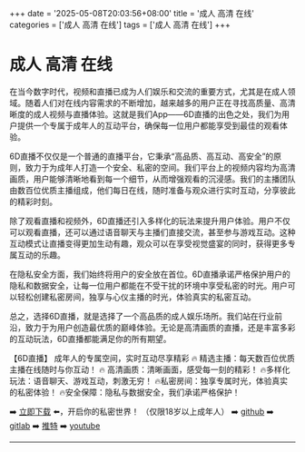 +++
date = '2025-05-08T20:03:56+08:00'
title = '成人 高清 在线'
categories = ['成人 高清 在线']
tags = ['成人 高清 在线']
+++

# 成人 高清 在线

在当今数字时代，视频和直播已成为人们娱乐和交流的重要方式，尤其是在成人领域。随着人们对在线内容需求的不断增加，越来越多的用户正在寻找高质量、高清晰度的成人视频与直播体验。这就是我们App——6D直播的出色之处，我们为用户提供一个专属于成年人的互动平台，确保每一位用户都能享受到最佳的观看体验。

6D直播不仅仅是一个普通的直播平台，它秉承“高品质、高互动、高安全”的原则，致力于为成年人打造一个安全、私密的空间。我们平台上的视频内容均为高清画质，用户能够清晰地看到每一个细节，从而增强观看的沉浸感。我们的主播团队由数百位优质主播组成，他们每日在线，随时准备与观众进行实时互动，分享彼此的精彩时刻。

除了观看直播和视频外，6D直播还引入多样化的玩法来提升用户体验。用户不仅可以观看直播，还可以通过语音聊天与主播们直接交流，甚至参与游戏互动。这种互动模式让直播变得更加生动有趣，观众可以在享受视觉盛宴的同时，获得更多专属互动的乐趣。

在隐私安全方面，我们始终将用户的安全放在首位。6D直播承诺严格保护用户的隐私和数据安全，让每一位用户都能在不受干扰的环境中享受私密的时光。用户可以轻松创建私密房间，独享与心仪主播的时光，体验真实的私密互动。

总之，选择6D直播，就是选择了一个高品质的成人娱乐场所。我们站在行业前沿，致力于为用户创造最优质的巅峰体验。无论是高清画质的直播，还是丰富多彩的互动玩法，6D直播都能满足你的所有期望。

【6D直播】
成年人的专属空间，实时互动尽享精彩
🔥 精选主播：每天数百位优质主播在线随时与你互动！
🔥 高清画质：清晰画面，感受每一刻的精彩！
🔥多样化玩法：语音聊天、游戏互动，刺激无穷！
🔥私密房间：独享专属时光，体验真实的私密体验！
🔥安全保障：隐私与数据安全，我们承诺严格保护！

➡️ [立即下载](https://down123.s3.ap-east-1.amazonaws.com/down/down.html?channelCode=blog) ⬅️，开启你的私密世界！ （仅限18岁以上成年人）
➡️ [github](https://aldult-live.github.io/)
➡️ [gitlab](https://seo-09598d.gitlab.io/)
➡️ [推特](https://x.com/wegame33)
➡️ [youtube](https://www.youtube.com/@6Dlive)

---
